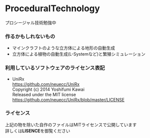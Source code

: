 # ProceduralTechnology
プロシージャル技術勉強中

### 作るかもしれないもの
* マインクラフトのような立方体による地形の自動生成
* 立方体による植物の自動生成(L-Systemなど)と繁殖シミュレーション

### 利用しているソフトウェアのライセンス表記
* UniRx  
https://github.com/neuecc/UniRx  
Copyright (c) 2014 Yoshifumi Kawai  
Released under the MIT license  
https://github.com/neuecc/UniRx/blob/master/LICENSE  

### ライセンス
上記の物を除いた自作のファイルはMITライセンスで公開しています  
詳しくは**LISENCE**を御覧ください
